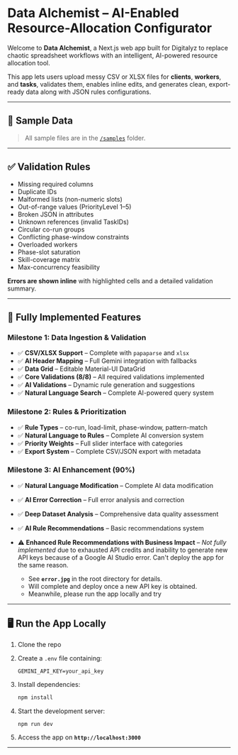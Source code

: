 # Data Alchemist – AI-Enabled Resource-Allocation Configurator

Welcome to **Data Alchemist**, a Next.js web app built for Digitalyz to replace chaotic spreadsheet workflows with an intelligent, AI-powered resource allocation tool.

This app lets users upload messy CSV or XLSX files for **clients**, **workers**, and **tasks**, validates them, enables inline edits, and generates clean, export-ready data along with JSON rules configurations.

---

## 📂 Sample Data

> All sample files are in the [`/samples`](./samples) folder.

---

## ✅ Validation Rules

* Missing required columns
* Duplicate IDs
* Malformed lists (non-numeric slots)
* Out-of-range values (PriorityLevel 1–5)
* Broken JSON in attributes
* Unknown references (invalid TaskIDs)
* Circular co-run groups
* Conflicting phase-window constraints
* Overloaded workers
* Phase-slot saturation
* Skill-coverage matrix
* Max-concurrency feasibility

**Errors are shown inline** with highlighted cells and a detailed validation summary.

---

## 🚀 Fully Implemented Features

### **Milestone 1: Data Ingestion & Validation**

* ✅ **CSV/XLSX Support** – Complete with `papaparse` and `xlsx`
* ✅ **AI Header Mapping** – Full Gemini integration with fallbacks
* ✅ **Data Grid** – Editable Material-UI DataGrid
* ✅ **Core Validations (8/8)** – All required validations implemented
* ✅ **AI Validations** – Dynamic rule generation and suggestions
* ✅ **Natural Language Search** – Complete AI-powered query system

### **Milestone 2: Rules & Prioritization**

* ✅ **Rule Types** – co-run, load-limit, phase-window, pattern-match
* ✅ **Natural Language to Rules** – Complete AI conversion system
* ✅ **Priority Weights** – Full slider interface with categories
* ✅ **Export System** – Complete CSV/JSON export with metadata

### **Milestone 3: AI Enhancement (90%)**

* ✅ **Natural Language Modification** – Complete AI data modification
* ✅ **AI Error Correction** – Full error analysis and correction
* ✅ **Deep Dataset Analysis** – Comprehensive data quality assessment
* ✅ **AI Rule Recommendations** – Basic recommendations system
* ⚠️ **Enhanced Rule Recommendations with Business Impact** – *Not fully implemented* due to exhausted API credits and inability to generate new API keys because of a Google AI Studio error. Can't deploy the app 
      for the same reason.

  * See **`error.jpg`** in the root directory for details.
  * Will complete and deploy once a new API key is obtained.
  * Meanwhile, please run the app locally and try

---

## 🖥️ Run the App Locally

1. Clone the repo
2. Create a `.env` file containing:

   ```env
   GEMINI_API_KEY=your_api_key
   ```
3. Install dependencies:

   ```bash
   npm install
   ```
4. Start the development server:

   ```bash
   npm run dev
   ```
5. Access the app on **`http://localhost:3000`**

---
